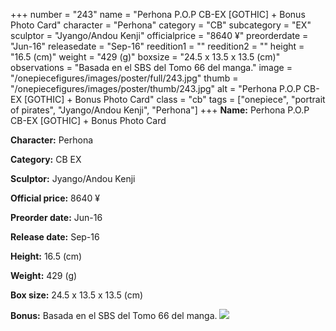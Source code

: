 +++
number = "243"
name = "Perhona P.O.P CB-EX [GOTHIC] &#43; Bonus Photo Card"
character = "Perhona"
category = "CB"
subcategory = "EX"
sculptor = "Jyango/Andou Kenji"
officialprice = "8640 ¥"
preorderdate = "Jun-16"
releasedate = "Sep-16"
reedition1 = ""
reedition2 = ""
height = "16.5 (cm)"
weight = "429 (g)"
boxsize = "24.5 x 13.5 x 13.5 (cm)"
observations = "Basada en el SBS del Tomo 66 del manga."
image = "/onepiecefigures/images/poster/full/243.jpg"
thumb = "/onepiecefigures/images/poster/thumb/243.jpg"
alt = "Perhona P.O.P CB-EX [GOTHIC] &#43; Bonus Photo Card"
class = "cb"
tags = ["onepiece", "portrait of pirates", "Jyango/Andou Kenji", "Perhona"]
+++
**Name:** Perhona P.O.P CB-EX [GOTHIC] &#43; Bonus Photo Card

**Character:** Perhona

**Category:** CB  EX 

**Sculptor:** Jyango/Andou Kenji

**Official price:** 8640 ¥

**Preorder date:** Jun-16

**Release date:** Sep-16

**Height:** 16.5 (cm)

**Weight:** 429 (g)

**Box size:** 24.5 x 13.5 x 13.5 (cm)

**Bonus:** Basada en el SBS del Tomo 66 del manga.
<img src="/onepiecefigures/images/poster/thumb/243.jpg">